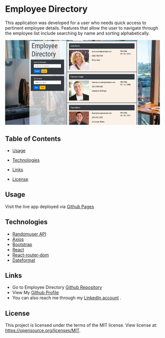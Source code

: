 # Employee Directory

This application was developed for a user who needs quick access to pertinent employee details. Features that allow the user to navigate through the employee list include searching by name and sorting alphabetically.

![demo-image](./src/components/demo-img.png)

## Table of Contents

  * [Usage](#Usage)

  * [Technologies](#Technologies)

  * [Links](#Links)

  * [License](#License)
  
  ## Usage
  Visit the live app deployed via [Github Pages](http://ShaylaStevenson.github.io/employee-directory)

  ## Technologies
   * [Randomuser API](https://randomuser.me/)
   * [Axios](https://www.npmjs.com/package/axios)
   * [Bootstrap](https://getbootstrap.com/)
   * [React](https://www.npmjs.com/package/react)
   * [React-router-dom](https://www.npmjs.com/package/react-router-dom)
   * [Dateformat](https://www.npmjs.com/package/dateformat)


  ## Links
  *  Go to Employee Directory [Github Repository](https://github.com/ShaylaStevenson/employee-directory)
  * View My [Github Profile](https://github.com/ShaylaStevenson)
  * You can also reach me through my [LinkedIn account](https://www.linkedin.com/in/shayla-stevenson-806143200/) .

  ## License
  This project is licensed under the terms of the MIT license. View license at:
  https://opensource.org/licenses/MIT.